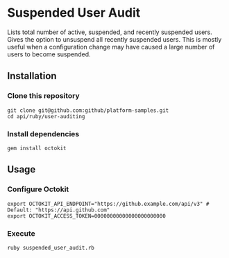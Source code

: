 # Suspended User Audit

Lists total number of active, suspended, and recently suspended users. Gives the option to unsuspend all recently suspended users. This is mostly useful when a configuration change may have caused a large number of users to become suspended.

## Installation


### Clone this repository

```shell
git clone git@github.com:github/platform-samples.git
cd api/ruby/user-auditing
```


### Install dependencies

```shell
gem install octokit
```


## Usage

### Configure Octokit

```shell
export OCTOKIT_API_ENDPOINT="https://github.example.com/api/v3" # Default: "https://api.github.com"
export OCTOKIT_ACCESS_TOKEN=00000000000000000000000
```

### Execute

```shell
ruby suspended_user_audit.rb
```
